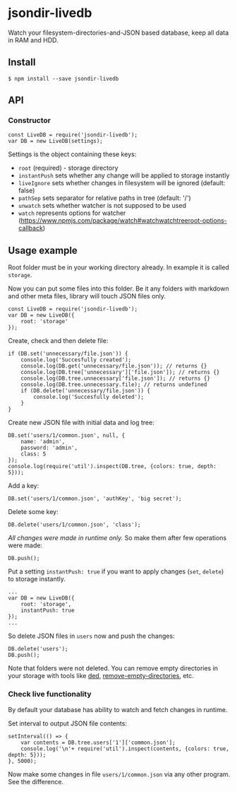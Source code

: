 # jsondir-livedb

Watch your filesystem-directories-and-JSON based database, keep all data in RAM and HDD.

## Install

```
$ npm install --save jsondir-livedb
```

## API

### Constructor

```
const LiveDB = require('jsondir-livedb');
var DB = new LiveDB(settings);
```

Settings is the object containing these keys:

* `root` (required) - storage directory
* `instantPush` sets whether any change will be applied to storage instantly
* `liveIgnore` sets whether changes in filesystem will be ignored (default: false)
* `pathSep` sets separator for relative paths in tree (default: '/')
* `unwatch` sets whether watcher is not supposed to be used
* `watch` represents options for watcher (https://www.npmjs.com/package/watch#watchwatchtreeroot-options-callback)

## Usage example

Root folder must be in your working directory already. In example it is called `storage`.

Now you can put some files into this folder. Be it any folders with markdown and other meta files, library will touch JSON files only.

```
const LiveDB = require('jsondir-livedb');
var DB = new LiveDB({
	root: 'storage'
});
```

Create, check and then delete file:
```
if (DB.set('unnecessary/file.json')) {
	console.log('Succesfully created');
	console.log(DB.get('unnecessary/file.json')); // returns {}
	console.log(DB.tree['unnecessary']['file.json']); // returns {}
	console.log(DB.tree.unnecessary['file.json']); // returns {}
	console.log(DB.tree.unnecessary.file); // returns undefined
	if (DB.delete('unnecessary/file.json')) {
		console.log('Succesfully deleted');
	}
}
```

Create new JSON file with initial data and log tree:
```
DB.set('users/1/common.json', null, {
	name: 'admin',
	password: 'admin',
	class: 5
});
console.log(require('util').inspect(DB.tree, {colors: true, depth: 5}));
```

Add a key:
```
DB.set('users/1/common.json', 'authKey', 'big secret');
```

Delete some key:
```
DB.delete('users/1/common.json', 'class');
```

*All changes were made in runtime only.* So make them after few operations were made:
```
DB.push();
```

Put a setting `instantPush: true` if you want to apply changes (`set`, `delete`) to storage instantly.
```
...
var DB = new LiveDB({
	root: 'storage',
	instantPush: true
});
...
```

So delete JSON files in `users` now and push the changes:
```
DB.delete('users');
DB.push();
```
Note that folders were not deleted. You can remove empty directories in your storage with tools like [ded](https://www.npmjs.com/package/ded), [remove-empty-directories](https://www.npmjs.com/package/remove-empty-directories), etc.

### Check live functionality

By default your database has ability to watch and fetch changes in runtime.

Set interval to output JSON file contents:
```
setInterval(() => {
	var contents = DB.tree.users['1']['common.json'];
	console.log('\n'+ require('util').inspect(contents, {colors: true, depth: 5}));
}, 5000);
```

Now make some changes in file `users/1/common.json` via any other program. See the difference.